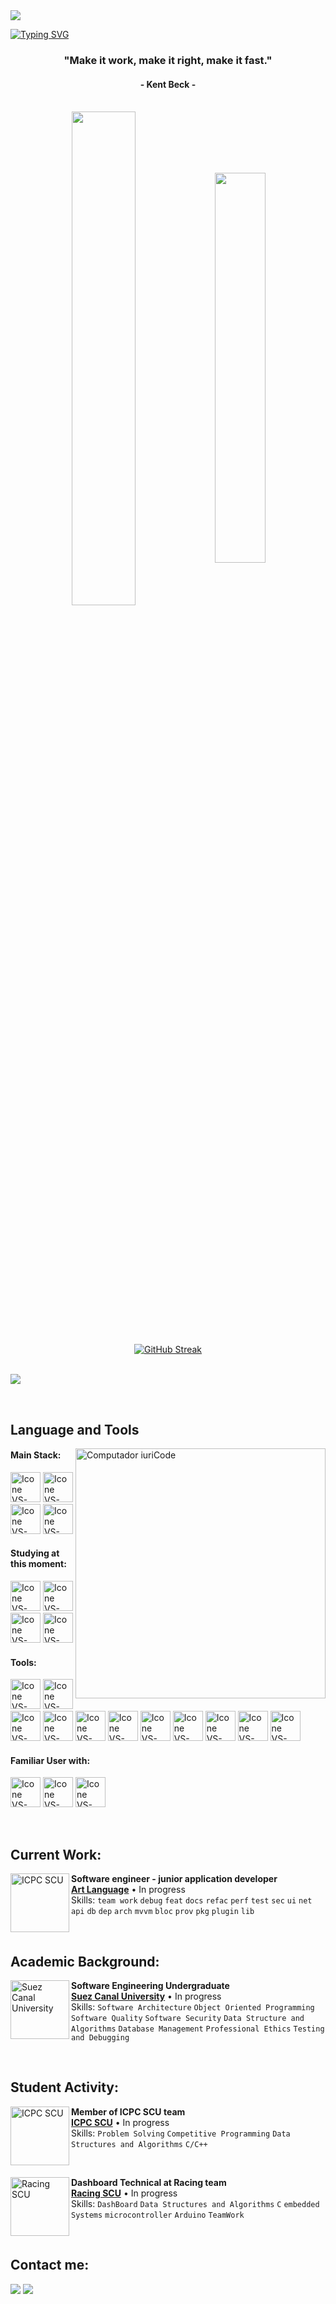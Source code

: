 <img src="https://github.com/Anmol-Baranwal/Cool-GIFs-For-GitHub/assets/74038190/d48893bd-0757-481c-8d7e-ba3e163feae7" />


<br>

[![Typing SVG](https://readme-typing-svg.herokuapp.com?color=FF3670&size=35&center=true&vCenter=true&width=1000&lines=Welcome+to+my+GitHub+profile!;My+name+is+Omar+Mohamed;I'm+Software+Engineering+Student)](https://git.io/typing-svg)

<h3 align="center">"Make it work, make it right, make it fast."</h3>
<h4 align="center">- Kent Beck -</h4>

<br>

<div align="center" style="margin-bottom:200px">
 <img width=45% align="center" src="https://github-readme-stats.vercel.app/api?username=omar2398&theme=radical&show_icons=true" />
 <img width=40% align="center" src="https://github-readme-stats.vercel.app/api/top-langs/?username=omar2398&layout=compact&theme=radical" />
</div>
<br>
<div align="center"> 
 <a href="https://git.io/streak-stats"><img src="https://github-readme-streak-stats.herokuapp.com?user=omar2398&theme=radical&date_format=j%20M%5B%20Y%5D" alt="GitHub Streak" /></a>
</div>

<br>

![](https://komarev.com/ghpvc/?username=omar2398)

<br>

## Language and Tools

<img src="https://raw.githubusercontent.com/MicaelliMedeiros/micaellimedeiros/master/image/computer-illustration.png" min-width="400px" max-width="400px" width="400px" align="right" alt="Computador iuriCode">


#### Main Stack:
  [<img height="48px" width="48px" alt="Icone VS-Code" src="https://skillicons.dev/icons?i=dart"/>](https://dart.dev/overview)
  [<img height="48px" width="48px" alt="Icone VS-Code" src="https://skillicons.dev/icons?i=flutter"/>](https://flutter.dev/)
  [<img height="48px" width="48px" alt="Icone VS-Code" src="https://skillicons.dev/icons?i=firebase"/>](https://firebase.google.com/)
  [<img height="48px" width="48px" alt="Icone VS-Code" src="https://skillicons.dev/icons?i=mysql"/>](https://www.mysql.com/) 

#### Studying at this moment:

  [<img height="48px" width="48px" alt="Icone VS-Code" src="https://skillicons.dev/icons?i=dart"/>](https://dart.dev/overview)
  [<img height="48px" width="48px" alt="Icone VS-Code" src="https://skillicons.dev/icons?i=flutter"/>](https://flutter.dev/)
  [<img height="48px" width="48px" alt="Icone VS-Code" src="https://skillicons.dev/icons?i=kotlin"/>](https://kotlinlang.org/)
  [<img height="48px" width="48px" alt="Icone VS-Code" src="https://skillicons.dev/icons?i=java"/>](https://www.java.com/)


#### Tools:

  [<img height="48px" width="48px" alt="Icone VS-Code" src="https://skillicons.dev/icons?i=vscode"/>](https://code.visualstudio.com/)
  [<img height="48px" width="48px" alt="Icone VS-Code" src="https://skillicons.dev/icons?i=vim"/>](https://www.vim.org/)
  [<img height="48px" width="48px" alt="Icone VS-Code" src="https://skillicons.dev/icons?i=github"/>](https://github.com/)
  [<img height="48px" width="48px" alt="Icone VS-Code" src="https://skillicons.dev/icons?i=git"/>](https://git-scm.com/)
  [<img height="48px" width="48px" alt="Icone VS-Code" src="https://skillicons.dev/icons?i=ubuntu"/>](https://ubuntu.com/) [<img height="48px" width="48px" alt="Icone VS-Code" src="https://skillicons.dev/icons?i=androidstudio"/>](https://developer.android.com/studio) [<img height="48px" width="48px" alt="Icone VS-Code" src="https://skillicons.dev/icons?i=figma"/>](https://www.figma.com/) [<img height="48px" width="48px" alt="Icone VS-Code" src="https://skillicons.dev/icons?i=xd"/>](https://helpx.adobe.com/support/xd.html) [<img height="48px" width="48px" alt="Icone VS-Code" src="https://skillicons.dev/icons?i=idea"/>](https://www.jetbrains.com/help/idea/java-compiler.html) [<img height="48px" width="48px" alt="Icone VS-Code" src="https://skillicons.dev/icons?i=obsidian"/>](https://obsidian.md/) [<img height="48px" width="48px" alt="Icone VS-Code" src="https://skillicons.dev/icons?i=postman"/>](https://postman.com/) 
  
#### Familiar User with:

  [<img height="48px" width="48px" alt="Icone VS-Code" src="https://skillicons.dev/icons?i=c"/>](https://en.wikipedia.org/wiki/The_C_Programming_Language)
  [<img height="48px" width="48px" alt="Icone VS-Code" src="https://skillicons.dev/icons?i=cpp"/>](https://cplusplus.com/)
  [<img height="48px" width="48px" alt="Icone VS-Code" src="https://skillicons.dev/icons?i=py"/>](https://www.python.org/)
  

<be>

<br>

## Current Work:

[<img align="left" height="94px" width="94px" alt="ICPC SCU" src="https://artlanguage.com.sa/wp-content/uploads/2020/12/footer-logo.png"/>](https://artlanguage.com.sa/)
**Software engineer - junior application developer** \
[**Art Language**](https://artlanguage.com.sa/)  • In progress\
Skills:  `team work` `debug` `feat` `docs` `refac` `perf` `test` `sec` `ui` `net` `api` `db` `dep` `arch` `mvvm` `bloc` `prov` `pkg` `plugin` `lib`

<br>


## Academic Background:

[<img align="left" height="94px" width="94px" alt="Suez Canal University" src="https://scu.eg/storage/2023/03/%D8%AC%D8%A7%D9%85%D8%B9%D8%A9-%D9%82%D9%86%D8%A7%D8%A9-%D8%A7%D9%84%D8%B3%D9%88%D9%8A%D8%B3.png"/>](https://suez.edu.eg/ar/en/)
**Software Engineering Undergraduate** \
[**Suez Canal University**](https://suez.edu.eg/ar/en/%D9%83%D9%84%D9%8A%D8%A9-%D8%A7%D9%84%D9%87%D9%86%D8%AF%D8%B3%D8%A9/)  • In progress\
Skills: `Software Architecture` `Object Oriented Programming` `Software Quality` `Software Security` `Data Structure and Algorithms` `Database Management`
`Professional Ethics` `Testing and Debugging`

<br>

## Student Activity:

[<img align="left" height="94px" width="94px" alt="ICPC SCU" src="https://icpc-scu-official-website.me/static/media/second-logo.0e8539aadfee7a882214.png"/>](https://icpc-scu-official-website.me/)
**Member of ICPC SCU team** \
[**ICPC SCU**](https://icpc-scu-official-website.me/)  • In progress\
Skills:  `Problem Solving` `Competitive Programming` `Data Structures and Algorithms` `C/C++`

<be>

<br>

[<img align="left" height="94px" width="94px" alt="Racing SCU" src="https://st2.depositphotos.com/5087307/11866/v/950/depositphotos_118661046-stock-illustration-racing-team-logo-template.jpg"/>](https://www.facebook.com/SCURacingTeam/)
**Dashboard Technical‎ at Racing team** \
[**Racing SCU**](https://icpc-scu-official-website.me/)  • In progress\
Skills:  `DashBoard` `Data Structures and Algorithms` `C` `embedded Systems` `microcontroller` `Arduino` `TeamWork`


<br>


## Contact me:
<div>
<a href = "mailto: omarsteven2398@gmail.com"><img loading="lazy" src="https://img.shields.io/badge/Gmail-D14836?style=for-the-badge&logo=gmail&logoColor=white" target="_blank"></a>
<a href="https://www.linkedin.com/in/omar-mohamed-615158236/" target="_blank"><img loading="lazy" src="https://img.shields.io/badge/-LinkedIn-%230077B5?style=for-the-badge&logo=linkedin&logoColor=white" target="_blank"></a>   
</div>
